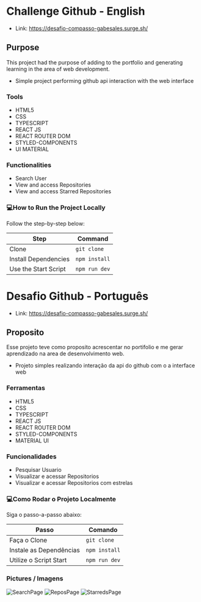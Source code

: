 # Challenge Github - English

- Link: https://desafio-compasso-gabesales.surge.sh/


## Purpose
This project had the purpose of adding to the portfolio and generating learning in the area of ​​web development.

- Simple project performing github api interaction with the web interface

### Tools

- HTML5
- CSS
- TYPESCRIPT
- REACT JS
- REACT ROUTER DOM
- STYLED-COMPONENTS
- UI MATERIAL

### Functionalities

- Search User
- View and access Repositories
- View and access Starred Repositories

### 💻How to Run the Project Locally

Follow the step-by-step below:

| Step | Command |
| ------------------------- | ------------------ |
| Clone | `git clone` |
| Install Dependencies | `npm install` |
| Use the Start Script | `npm run dev` |

#

# Desafio Github - Português

- Link: https://desafio-compasso-gabesales.surge.sh/

## Proposito
Esse projeto teve como proposito acrescentar no portifolio e me gerar aprendizado na area de desenvolvimento web.

- Projeto simples realizando interação da api do github com o a interface web

### Ferramentas

- HTML5
- CSS
- TYPESCRIPT
- REACT JS
- REACT ROUTER DOM
- STYLED-COMPONENTS
- MATERIAL UI

### Funcionalidades

- Pesquisar Usuario
- Visualizar e acessar Repositorios
- Visualizar e acessar Repositorios com estrelas

### 💻Como Rodar o Projeto Localmente

Siga o passo-a-passo abaixo:

| Passo                     | Comando            |
| ------------------------- | ------------------ |
| Faça o Clone              | `git clone`        |
| Instale as Dependências   | `npm install`      |
| Utilize o Script Start    | `npm run dev`      |

 ### Pictures / Imagens
 
![SearchPage](https://user-images.githubusercontent.com/102243306/212503018-e89ac30d-c1d3-41ba-9c65-839a487cf875.png)
![ReposPage](https://user-images.githubusercontent.com/102243306/212503020-8a5379d4-2ba7-4f7d-86cb-128a763a29e2.png)
![StarredsPage](https://user-images.githubusercontent.com/102243306/212503026-bcb4d029-5c80-4064-b5e5-dc5668f884d3.png)



